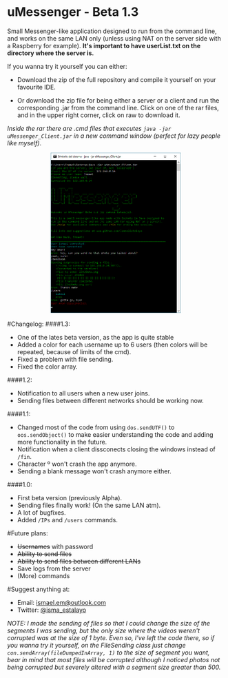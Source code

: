 # uMessenger - Beta 1.3

Small Messenger-like application designed to run from the command line, and works on the same LAN only (unless using NAT on the server side with a Raspberry for example). **It's important to have userList.txt on the directory where the server is.**

If you wanna try it yourself you can either:

- Download the zip of the full repository and compile it yourself on your favourite IDE.

- Or download the zip file for being either a server or a client and run the corresponding .jar from the command line. Click on one of the rar files, and in the upper right corner, click on raw to download it.

 _Inside the rar there are .cmd files that executes `java -jar uMessenger_Client.jar` in a new command window (perfect for lazy people like myself)_.

<p align = "center">
  <img src="https://raw.githubusercontent.com/ismaelestalayo/uMessenger/master/Images/Client.png" width = "60%"/>
</p>

#Changelog:
####1.3:
- One of the lates beta version, as the app is quite stable
- Added a color for each username up to 6 users (then colors will be repeated, because of limits of the cmd).
- Fixed a problem with file sending.
- Fixed the color array.

####1.2:
- Notification to all users when a new user joins.
- Sending files between different networks should be working now.

####1.1:
- Changed most of the code from using `dos.sendUTF()` to `oos.sendObject()` to make easier understanding the code and adding more functionality in the future.
- Notification when a client dissconects closing the windows instead of `/fin`.
- Character º won't crash the app anymore.
- Sending a blank message won't crash anymore either.

####1.0:
- First beta version (previously Alpha).
- Sending files finally work! (On the same LAN atm).
- A lot of bugfixes.
- Added `/IPs` and `/users` commands.

#Future plans:

- ~~Usernames~~ with password
- ~~Ability to send files~~
- ~~Ability to send files between different LANs~~
- Save logs from the server
- (More) commands

#Suggest anything at:

 * Email: ismael.em@outlook.com
 * Twitter: [@isma_estalayo](https://twitter.com/isma_estalayo)

_NOTE:_
_I made the sending of files so that I could change the size of the segments I was sending, but the only size where the videos weren't corrupted was at the size of 1 byte. Even so, I've left the code there, so if you wanna try it yourself, on the FileSending class just change `con.sendArray(fileDumpedInArray, 1)`  to the size of segment you want, bear in mind that most files will be corrupted although I noticed photos not being corrupted but severely altered with a segment size greater than 500._
